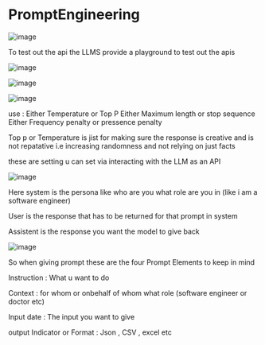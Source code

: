 # PromptEngineering

![image](https://github.com/user-attachments/assets/ea87be4a-587c-48ea-975d-5661a454b180)

To test out the api the LLMS provide a playground to test out the apis 

![image](https://github.com/user-attachments/assets/ad68f46d-bda6-4b68-997f-7b747ec5e3f6)

![image](https://github.com/user-attachments/assets/18ae70ac-a4af-4df9-8a86-f1cb42062f32)

![image](https://github.com/user-attachments/assets/136ea63b-e82b-40cf-8ea4-0a2235abd1c7)

use : Either Temperature or Top P 
      Either Maximum length or stop sequence
      Either Frequency penalty or pressence penalty 

Top p or Temperature is jist for making sure the response is creative and is not repatative i.e increasing randomness and not relying on just facts 

these are setting u can set via interacting with the LLM as an API 

![image](https://github.com/user-attachments/assets/df041fd1-ef22-4584-b10c-9b22eb49c163)

Here system is the persona like who are you what role are you in (like i am a software engineer) 

User is the response that has to be returned for that prompt in system 

Assistent is the response you want the model to give back 

![image](https://github.com/user-attachments/assets/bc17e904-30dd-4d40-9680-c2ee19eadabe)

So when giving prompt these are the four Prompt Elements to keep in mind 

Instruction : What u want to do 

Context : for whom or onbehalf of whom what role (software engineer or doctor etc) 

Input date : The input you want to give 

output Indicator or Format : Json , CSV , excel etc 





